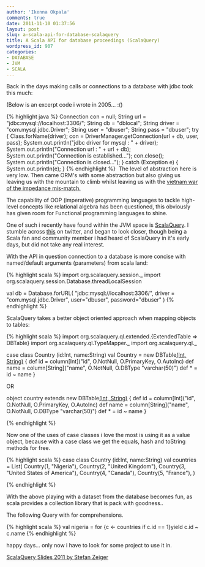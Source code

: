 ```yaml
---
author: 'Ikenna Okpala'
comments: true
date: 2011-11-10 01:37:56
layout: post
slug: a-scala-api-for-database-scalaquery
title: A Scala API for database proceedings (ScalaQuery)
wordpress_id: 907
categories:
- DATABASE
- JVM
- SCALA
---
```


Back in the days making calls or connections to a database with jdbc took this much:

(Below is an excerpt code i wrote in 2005... :()


<!--more-->
{% highlight java %}
Connection con = null;
String url = "jdbc:mysql://localhost:3306/";
String db = "dblocal";
String driver = "com.mysql.jdbc.Driver";
String user = "dbuser";
String pass = "dbuser";
try {
  Class.forName(driver);
  con = DriverManager.getConnection(url + db, user, pass);
  System.out.println("jdbc driver for mysql : " + driver);
  System.out.println("Connection url : " + url + db);
  System.out.println("Connection is established...");
  con.close();
  System.out.println("Connection is closed...");
} catch (Exception e) {
System.out.println(e);
}
{% endhighlight %} 
The level of abstraction here is very low.
Then came ORM's with some abstraction but also giving us leaving us with the mountain to climb whilst leaving us with the [vietnam war of the impedance mis-match.](http://www.codinghorror.com/blog/2006/06/object-relational-mapping-is-the-vietnam-of-computer-science.html)

 The capability of OOP (imperative) programming languages to tackle  high-level concepts like relational algebra has been questioned, this obviously has given room for Functional programming languages to shine.

One of such i recently have found within the JVM space is [ScalaQuery](http://scalaquery.org). I stumble across [this](http://scalaquery.org/doc/ScalaQuery_Commerzbank_2011.pdf) on twitter, and began to look closer, though being a Scala fan and community member i had heard of ScalaQuery in it's early days, but did not take any real interest.

With the API in question connection to a database is more concise with named/default arguments (parameters) from scala land:

{% highlight scala %}
import org.scalaquery.session._
import org.scalaquery.session.Database.threadLocalSession

val db = Database.forURL(
  "jdbc:mysql://localhost:3306/",
  driver = "com.mysql.jdbc.Driver",
  user="dbuser",
  password="dbuser"
)
{% endhighlight %}

ScalaQuery takes a better object oriented approach when mapping objects to tables:


{% highlight scala %}
import org.scalaquery.ql.extended.{ExtendedTable => DBTable}
import org.scalaquery.ql.TypeMapper._
import org.scalaquery.ql._

case class Country (id:Int, name:String)
val Country = new DBTable[(Int, String)]("countries") {
    def id = column[Int]("id", O.NotNull, O.PrimaryKey, O.AutoInc)
    def name = column[String]("name", O.NotNull, O.DBType "varchar(50)")
    def * = id ~ name
  }

OR

object country extends new DBTable[(Int, String)]("countries") {
    def id = column[Int]("id", O.NotNull, O.PrimaryKey, O.AutoInc)
    def name = column[String]("name", O.NotNull, O.DBType "varchar(50)")
    def * = id ~ name
  }


{% endhighlight %}

Now one of the uses of case classes i love the most is using it as a value object, because with a case class we get the equals, hash and toString methods for free.


{% highlight scala %}
case class Country (id:Int, name:String)
val countries = List(
    Country(1, "Nigeria"),
    Country(2, "United Kingdom"),
    Country(3, "United States of America"),
    Country(4, "Canada"),
    Country(5, "France"),
  )

{% endhighlight %}

With the above playing with a dataset from the database becomes fun, as scala provides a collection library that is pack with goodness..

The following Query with for comprehensions.


{% highlight scala %}
val nigeria = for {c <- countries if c.id == 1}yield c.id ~ c.name
{% endhighlight %}

happy days... only now i have to look for some project to use it in.

[ScalaQuery Slides 2011 by Stefan Zeiger](http://ikennaokpala.files.wordpress.com/2011/11/scalaquery_commerzbank_2011.pdf)
